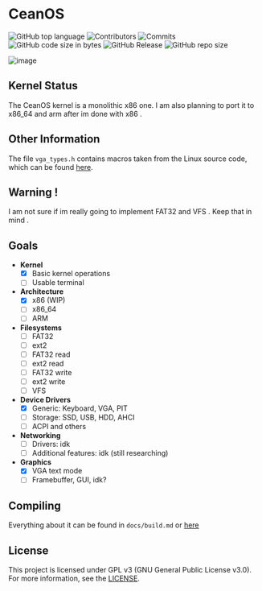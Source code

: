 # CeanOS
![GitHub top language](https://img.shields.io/github/languages/top/asdasda3456/CeanOS)
![Contributors](https://img.shields.io/github/contributors/asdasda3456/CeanOS)
![Commits](https://img.shields.io/github/commit-activity/m/asdasda3456/CeanOS)
![GitHub code size in bytes](https://img.shields.io/github/languages/code-size/asdasda3456/CeanOS)
![GitHub Release](https://img.shields.io/github/v/release/asdasda3456/CeanOS?include_prereleases)
![GitHub repo size](https://img.shields.io/github/repo-size/asdasda3456/CeanOS)

![image](https://github.com/user-attachments/assets/d020d976-7440-4d49-8e8b-25f0f7a2cdd4)

## Kernel Status
The CeanOS kernel is a monolithic x86 one. I am also planning to port it to x86_64 and arm after im done with x86 .

## Other Information
The file `vga_types.h` contains macros taken from the Linux source code, which can be found [here](https://github.com/torvalds/linux/blob/42f7652d3eb527d03665b09edac47f85fb600924/include/video/vga.h).

## Warning !
I am not sure if im really going to implement FAT32 and VFS . Keep that in mind .

## Goals
- **Kernel**
  - [x] Basic kernel operations
  - [ ] Usable terminal
- **Architecture**
  - [x] x86 (WIP)
  - [ ] x86_64
  - [ ] ARM
- **Filesystems**
  - [ ] FAT32
  - [ ] ext2
  - [ ] FAT32 read
  - [ ] ext2 read
  - [ ] FAT32 write
  - [ ] ext2 write
  - [ ] VFS
- **Device Drivers**
  - [x] Generic: Keyboard, VGA, PIT
  - [ ] Storage: SSD, USB, HDD, AHCI
  - [ ] ACPI and others
- **Networking**
  - [ ] Drivers: idk
  - [ ] Additional features: idk (still researching)
- **Graphics**
  - [x] VGA text mode
  - [ ] Framebuffer, GUI, idk?

## Compiling
Everything about it can be found in `docs/build.md` or [here](docs/build.md)

## License
This project is licensed under GPL v3 (GNU General Public License v3.0). For more information, see the [LICENSE](LICENSE).
